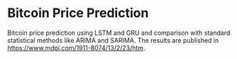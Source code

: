 # Bitcoin Price Prediction
Bitcoin price prediction using LSTM and GRU and comparison with standard statistical methods like ARIMA and SARIMA. The results are published in https://www.mdpi.com/1911-8074/13/2/23/htm.  
